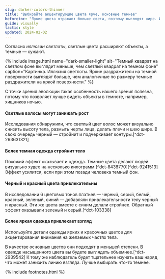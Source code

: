 ```yaml
---
slug: darker-colors-thinner
title: "Выбирайте акцентирующие цвета ярче, основные темнее"
beforetoc: "Яркие цвета отражают больше света, поэтому выглядят шире. Используйте их для акцентов, а более темные в качестве основных."
guide: visually
tactic: style
updated: 2024-02-02
---
```

Согласно *иллюзии светлоты*, светлые цвета расширяют объекты, а темные — сужают.

{% include image.html name="dark-smaller-light" alt="Темный квадрат на светлом фоне выглядит меньше, чем светлый квадрат на темном фоне" caption="Картинка. Иллюзия светлоты. Яркие раздражители на темной поверхности выглядят больше, чем аналогичные по размеру темные раздражители на яркой поверхности." %}

С точки зрения эволюции такая особенность нашего зрения полезна, потому что позволяет лучше видеть объекты в темноте, например, хищников ночью.

#### Светлые волосы могут занижать рост

Исследования обнаружили, что светлый цвет волос может визуально снизить высоту тела, размыть черты лица, делать плечи и шею шире. В свою очередь черный — стройнит и подчеркивает контуры.[^dct-263631321]

#### Более темная одежда стройнит тело

Похожий эффект оказывает и одежда. Темные цвета делают людей визуально худее на несколько килограмм.[^dct-8438770][^dct-9241513] Эффект усилится, если при этом позади человека темный фон.

#### Черный и красный цвета привлекательны

В исследовании 6 цветовых тонов платьев — черный, серый, белый, красный, зеленый, синий — добавляли привлекательности телу черный и красный. Эти же цвета вместе с синим делали стройнее. Обратный эффект оказывали зеленый и серый.[^dct-103338]

#### Более яркая одежда привлекает взгляд

Используйте детали одежды ярких и красочных цветов для акцентирования внимания на желаемых частях тела.

В качестве основных цветов они подходят в меньшей степени. В одежде насыщенного цвета вы будете выглядеть объемнее.[^dct-2939542] К тому же наблюдатель будет тщательнее изучать ваш наряд, что может занизить линию взгляда. Лучше выбирать что-то темнее.

{% include footnotes.html %}
